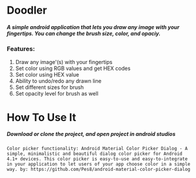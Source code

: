 # Doodler

##### A simple android application that lets you draw any image with your fingertips. You can change the brush size, color, and opaciy.
### Features:
  1. Draw any image'(s) with your fingertips
  2. Set color using RGB values and get HEX codes
  3. Set color using HEX value
  4. Ability to undo/redo any drawn line
  5. Set different sizes for brush
  6. Set opacity level for brush as well
  
  
# How To Use It
##### Download or clone the project, and open project in android studios




``` 
Color picker functionality: Android Material Color Picker Dialog - A simple, minimalistic and beautiful dialog color picker for Android 4.1+ devices. This color picker is easy-to-use and easy-to-integrate in your application to let users of your app choose color in a simple way. by: https://github.com/Pes8/android-material-color-picker-dialog

```
